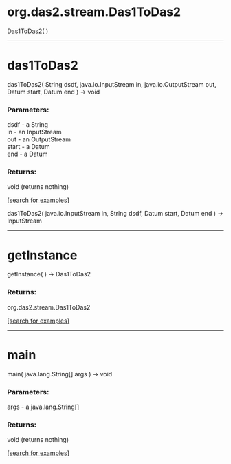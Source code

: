 # org.das2.stream.Das1ToDas2
Das1ToDas2( )


***
<a name="das1ToDas2"></a>
# das1ToDas2
das1ToDas2( String dsdf, java.io.InputStream in, java.io.OutputStream out, Datum start, Datum end ) &rarr; void



### Parameters:
dsdf - a String
<br>in - an InputStream
<br>out - an OutputStream
<br>start - a Datum
<br>end - a Datum

### Returns:
void (returns nothing)


<a href="https://github.com/autoplot/dev/search?q=das1ToDas2&unscoped_q=das1ToDas2">[search for examples]</a>

das1ToDas2( java.io.InputStream in, String dsdf, Datum start, Datum end ) &rarr; InputStream<br>
***
<a name="getInstance"></a>
# getInstance
getInstance(  ) &rarr; Das1ToDas2



### Returns:
org.das2.stream.Das1ToDas2


<a href="https://github.com/autoplot/dev/search?q=getInstance&unscoped_q=getInstance">[search for examples]</a>

***
<a name="main"></a>
# main
main( java.lang.String[] args ) &rarr; void



### Parameters:
args - a java.lang.String[]

### Returns:
void (returns nothing)


<a href="https://github.com/autoplot/dev/search?q=main&unscoped_q=main">[search for examples]</a>

